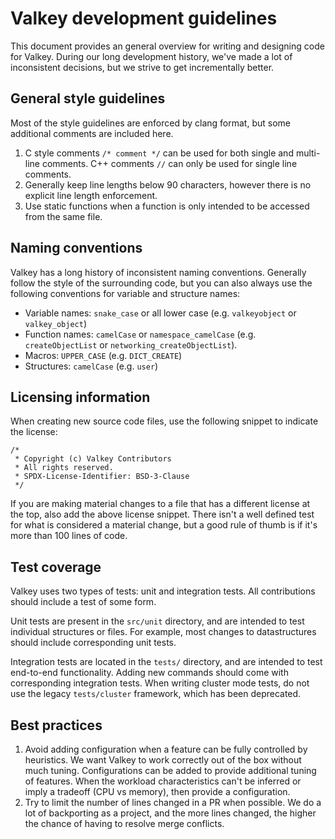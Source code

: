 # Valkey development guidelines
This document provides an general overview for writing and designing code for Valkey.
During our long development history, we've made a lot of inconsistent decisions, but we strive to get incrementally better.

## General style guidelines
Most of the style guidelines are enforced by clang format, but some additional comments are included here.

1. C style comments `/* comment */` can be used for both single and multi-line comments. C++ comments `//` can only be used for single line comments.
1. Generally keep line lengths below 90 characters, however there is no explicit line length enforcement.
1. Use static functions when a function is only intended to be accessed from the same file.

## Naming conventions
Valkey has a long history of inconsistent naming conventions. Generally follow the style of the surrounding code, but you can also always use the following conventions for variable and structure names:

- Variable names: `snake_case` or all lower case (e.g. `valkeyobject` or `valkey_object`)
- Function names: `camelCase` or `namespace_camelCase` (e.g. `createObjectList` or `networking_createObjectList`).
- Macros: `UPPER_CASE` (e.g. `DICT_CREATE`)
- Structures: `camelCase` (e.g. `user`)

## Licensing information
When creating new source code files, use the following snippet to indicate the license:
```
/*
 * Copyright (c) Valkey Contributors
 * All rights reserved.
 * SPDX-License-Identifier: BSD-3-Clause
 */
```

If you are making material changes to a file that has a different license at the top, also add the above license snippet.
There isn't a well defined test for what is considered a material change, but a good rule of thumb is if it's more than 100 lines of code.

## Test coverage
Valkey uses two types of tests: unit and integration tests.
All contributions should include a test of some form. 

Unit tests are present in the `src/unit` directory, and are intended to test individual structures or files.
For example, most changes to datastructures should include corresponding unit tests.

Integration tests are located in the `tests/` directory, and are intended to test end-to-end functionality.
Adding new commands should come with corresponding integration tests.
When writing cluster mode tests, do not use the legacy `tests/cluster` framework, which has been deprecated.

## Best practices
1. Avoid adding configuration when a feature can be fully controlled by heuristics. 
We want Valkey to work correctly out of the box without much tuning.
Configurations can be added to provide additional tuning of features. 
When the workload characteristics can't be inferred or imply a tradeoff (CPU vs memory), then provide a configuration.
2. Try to limit the number of lines changed in a PR when possible.
We do a lot of backporting as a project, and the more lines changed, the higher the chance of having to resolve merge conflicts.